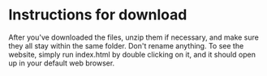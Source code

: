 # Instructions for download
After you've downloaded the files, unzip them if necessary, and make sure they all stay within the same folder. Don't rename anything. To see the website, simply run index.html by double clicking on it, and it should open up in your default web browser.
